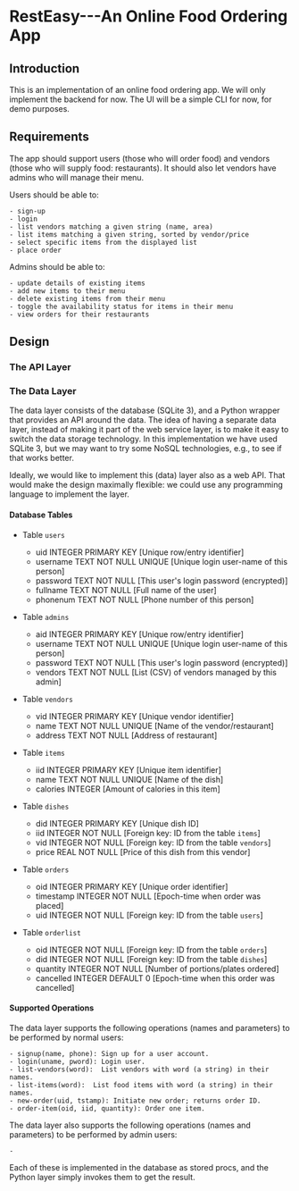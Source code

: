 # RestEasy---An Online Food Ordering App

## Introduction

This is an implementation of an online food ordering app.
We will only implement the backend for now.  The UI will
be a simple CLI for now, for demo purposes.

## Requirements

The app should support users (those who will order food) and
vendors (those who will supply food: restaurants).  It should also
let vendors have admins who will manage their menu.

Users should be able to:

    - sign-up
    - login
    - list vendors matching a given string (name, area)
    - list items matching a given string, sorted by vendor/price
    - select specific items from the displayed list
    - place order

Admins should be able to:

    - update details of existing items
    - add new items to their menu
    - delete existing items from their menu
    - toggle the availability status for items in their menu
    - view orders for their restaurants

## Design

### The API Layer

### The Data Layer

The data layer consists of the database (SQLite 3), and a Python wrapper that
provides an API around the data.  The idea of having a separate data layer,
instead of making it part of the web service layer, is to make it easy to
switch the data storage technology.  In this implementation we have used
SQLite 3, but we may want to try some NoSQL technologies, e.g., to see if that
works better.

Ideally, we would like to implement this (data) layer also as a web API.  That
would make the design maximally flexible: we could use any programming language
to implement the layer.

#### Database Tables

* Table `users`
    - uid INTEGER PRIMARY KEY           [Unique row/entry identifier]
    - username TEXT NOT NULL UNIQUE     [Unique login user-name of this person]
    - password TEXT NOT NULL            [This user's login password (encrypted)]
    - fullname TEXT NOT NULL            [Full name of the user]
    - phonenum TEXT NOT NULL            [Phone number of this person]

* Table `admins`
    - aid INTEGER PRIMARY KEY           [Unique row/entry identifier]
    - username TEXT NOT NULL UNIQUE     [Unique login user-name of this person]
    - password TEXT NOT NULL            [This user's login password (encrypted)]
    - vendors TEXT NOT NULL             [List (CSV) of vendors managed by this admin]

* Table `vendors`
    - vid INTEGER PRIMARY KEY           [Unique vendor identifier]
    - name TEXT NOT NULL UNIQUE         [Name of the vendor/restaurant]
    - address TEXT NOT NULL             [Address of restaurant]

* Table `items`
    - iid INTEGER PRIMARY KEY           [Unique item identifier]
    - name TEXT NOT NULL UNIQUE         [Name of the dish]
    - calories INTEGER                  [Amount of calories in this item]

* Table `dishes`
    - did INTEGER PRIMARY KEY           [Unique dish ID]
    - iid INTEGER NOT NULL              [Foreign key: ID from the table `items`]
    - vid INTEGER NOT NULL              [Foreign key: ID from the table `vendors`]
    - price REAL NOT NULL               [Price of this dish from this vendor]

* Table `orders`
    - oid INTEGER PRIMARY KEY           [Unique order identifier]
    - timestamp INTEGER NOT NULL        [Epoch-time when order was placed]
    - uid INTEGER NOT NULL              [Foreign key: ID from the table `users`]

* Table `orderlist`
    - oid INTEGER NOT NULL              [Foreign key: ID from the table `orders`]
    - did INTEGER NOT NULL              [Foreign key: ID from the table `dishes`]
    - quantity INTEGER NOT NULL         [Number of portions/plates ordered]
    - cancelled INTEGER DEFAULT 0       [Epoch-time when this order was cancelled]

#### Supported Operations

The data layer supports the following operations (names and parameters) to be
performed by normal users:

    - signup(name, phone): Sign up for a user account.
    - login(uname, pword): Login user.
    - list-vendors(word):  List vendors with word (a string) in their names.
    - list-items(word):  List food items with word (a string) in their names.
    - new-order(uid, tstamp): Initiate new order; returns order ID.
    - order-item(oid, iid, quantity): Order one item.

The data layer also supports the following operations (names and parameters) to
be performed by admin users:

    - 

Each of these is implemented in the database as stored procs, and the Python
layer simply invokes them to get the result.
